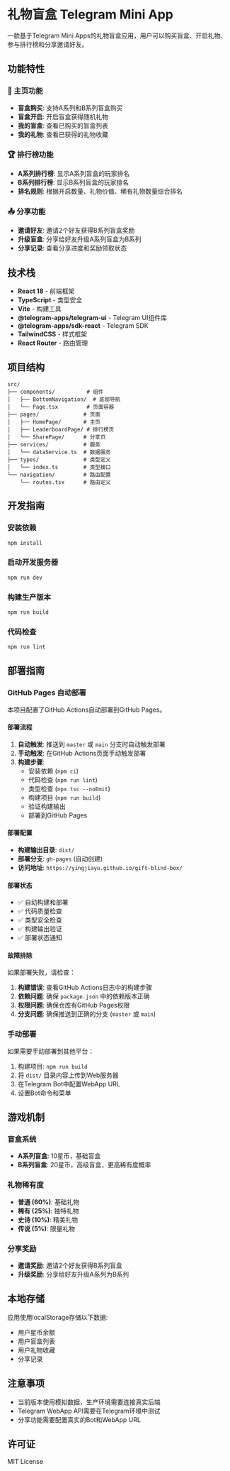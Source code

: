 # 礼物盲盒 Telegram Mini App

一款基于Telegram Mini Apps的礼物盲盒应用，用户可以购买盲盒、开启礼物、参与排行榜和分享邀请好友。

## 功能特性

### 🎁 主页功能
- **盲盒购买**: 支持A系列和B系列盲盒购买
- **盲盒开启**: 开启盲盒获得随机礼物
- **我的盲盒**: 查看已购买的盲盒列表
- **我的礼物**: 查看已获得的礼物收藏

### 🏆 排行榜功能
- **A系列排行榜**: 显示A系列盲盒的玩家排名
- **B系列排行榜**: 显示B系列盲盒的玩家排名
- **排名规则**: 根据开启数量、礼物价值、稀有礼物数量综合排名

### 📤 分享功能
- **邀请好友**: 邀请2个好友获得B系列盲盒奖励
- **升级盲盒**: 分享给好友升级A系列盲盒为B系列
- **分享记录**: 查看分享进度和奖励领取状态

## 技术栈

- **React 18** - 前端框架
- **TypeScript** - 类型安全
- **Vite** - 构建工具
- **@telegram-apps/telegram-ui** - Telegram UI组件库
- **@telegram-apps/sdk-react** - Telegram SDK
- **TailwindCSS** - 样式框架
- **React Router** - 路由管理

## 项目结构

```
src/
├── components/          # 组件
│   ├── BottomNavigation/  # 底部导航
│   └── Page.tsx         # 页面容器
├── pages/              # 页面
│   ├── HomePage/       # 主页
│   ├── LeaderboardPage/ # 排行榜页
│   └── SharePage/      # 分享页
├── services/           # 服务
│   └── dataService.ts  # 数据服务
├── types/              # 类型定义
│   └── index.ts        # 类型接口
└── navigation/         # 路由配置
    └── routes.tsx      # 路由定义
```

## 开发指南

### 安装依赖
```bash
npm install
```

### 启动开发服务器
```bash
npm run dev
```

### 构建生产版本
```bash
npm run build
```

### 代码检查
```bash
npm run lint
```

## 部署指南

### GitHub Pages 自动部署

本项目配置了GitHub Actions自动部署到GitHub Pages。

#### 部署流程

1. **自动触发**: 推送到 `master` 或 `main` 分支时自动触发部署
2. **手动触发**: 在GitHub Actions页面手动触发部署
3. **构建步骤**:
   - 安装依赖 (`npm ci`)
   - 代码检查 (`npm run lint`)
   - 类型检查 (`npx tsc --noEmit`)
   - 构建项目 (`npm run build`)
   - 验证构建输出
   - 部署到GitHub Pages

#### 部署配置

- **构建输出目录**: `dist/`
- **部署分支**: `gh-pages` (自动创建)
- **访问地址**: `https://yingjiayu.github.io/gift-blind-box/`

#### 部署状态

- ✅ 自动构建和部署
- ✅ 代码质量检查
- ✅ 类型安全检查
- ✅ 构建输出验证
- ✅ 部署状态通知

#### 故障排除

如果部署失败，请检查：

1. **构建错误**: 查看GitHub Actions日志中的构建步骤
2. **依赖问题**: 确保 `package.json` 中的依赖版本正确
3. **权限问题**: 确保仓库有GitHub Pages权限
4. **分支问题**: 确保推送到正确的分支 (`master` 或 `main`)

### 手动部署

如果需要手动部署到其他平台：

1. 构建项目: `npm run build`
2. 将 `dist/` 目录内容上传到Web服务器
3. 在Telegram Bot中配置WebApp URL
4. 设置Bot命令和菜单

## 游戏机制

### 盲盒系统
- **A系列盲盒**: 10星币，基础盲盒
- **B系列盲盒**: 20星币，高级盲盒，更高稀有度概率

### 礼物稀有度
- **普通 (60%)**: 基础礼物
- **稀有 (25%)**: 独特礼物
- **史诗 (10%)**: 精美礼物
- **传说 (5%)**: 限量礼物

### 分享奖励
- **邀请奖励**: 邀请2个好友获得B系列盲盒
- **升级奖励**: 分享给好友升级A系列为B系列

## 本地存储

应用使用localStorage存储以下数据:
- 用户星币余额
- 用户盲盒列表
- 用户礼物收藏
- 分享记录

## 注意事项

- 当前版本使用模拟数据，生产环境需要连接真实后端
- Telegram WebApp API需要在Telegram环境中测试
- 分享功能需要配置真实的Bot和WebApp URL

## 许可证

MIT License
